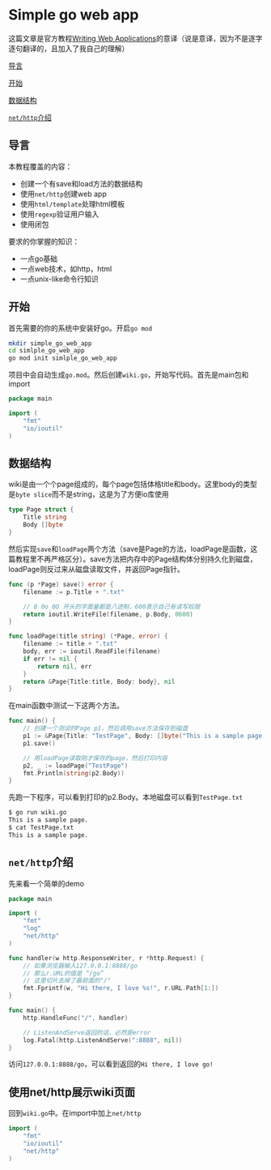 # Simple go web app

这篇文章是官方教程[Writing Web Applications](https://golang.org/doc/articles/wiki/)的意译（说是意译，因为不是逐字逐句翻译的，且加入了我自己的理解）

[导言](#导言)

[开始](#开始)

[数据结构](#数据结构)

[`net/http`介绍](#nethttp介绍)

## 导言

本教程覆盖的内容：

- 创建一个有save和load方法的数据结构
- 使用`net/http`创建web app
- 使用`html/template`处理html模板
- 使用`regexp`验证用户输入
- 使用闭包

要求的你掌握的知识：

- 一点go基础
- 一点web技术，如http，html
- 一点unix-like命令行知识

## 开始

首先需要的你的系统中安装好go。开启`go mod`

```bash
mkdir simple_go_web_app
cd simlple_go_web_app
go mod init simlple_go_web_app
```

项目中会自动生成`go.mod`。然后创建`wiki.go`，开始写代码。首先是main包和import

```go
package main

import (
    "fmt"
    "io/ioutil"
)
```

## 数据结构

wiki是由一个个page组成的，每个page包括体格title和body。这里body的类型是`byte slice`而不是string，这是为了方便io库使用

```go
type Page struct {
	Title string
	Body []byte
}
```

然后实现`save`和`loadPage`两个方法（save是Page的方法，loadPage是函数，这篇教程里不再严格区分）。save方法把内存中的Page结构体分别持久化到磁盘，loadPage则反过来从磁盘读取文件，并返回Page指针。

```go
func (p *Page) save() error {
	filename := p.Title + ".txt"

	// 0 0o 0O 开头的字面量都是八进制，600表示自己有读写权限
	return ioutil.WriteFile(filename, p.Body, 0600)
}

func loadPage(title string) (*Page, error) {
	filename := title + ".txt"
	body, err := ioutil.ReadFile(filename)
	if err != nil {
		return nil, err
	}
	return &Page{Title:title, Body: body}, nil
}
```

在main函数中测试一下这两个方法。

```go
func main() {
	// 创建一个测试的Page p1，然后调用save方法保存到磁盘
	p1 := &Page{Title: "TestPage", Body: []byte("This is a sample page.")}
	p1.save()

	// 用loadPage读取刚才保存的page，然后打印内容
	p2, _ := loadPage("TestPage")
	fmt.Println(string(p2.Body))
}
```

先跑一下程序，可以看到打印的p2.Body。本地磁盘可以看到`TestPage.txt`

```bash
$ go run wiki.go
This is a sample page.
$ cat TestPage.txt
This is a sample page.
```

## `net/http`介绍

先来看一个简单的demo

```go
package main

import (
	"fmt"
	"log"
	"net/http"
)

func handler(w http.ResponseWriter, r *http.Request) {
	// 如果浏览器输入127.0.0.1:8888/go
	// 那么r.URL的值是 “/go”
	// 这里切片去掉了最前面的"/"
	fmt.Fprintf(w, "Hi there, I love %s!", r.URL.Path[1:])
}

func main() {
	http.HandleFunc("/", handler)

	// ListenAndServe返回的话，必然是error
	log.Fatal(http.ListenAndServe(":8888", nil))
}
```

访问`127.0.0.1:8888/go`，可以看到返回的`Hi there, I love go!`

## 使用net/http展示wiki页面

回到`wiki.go`中。在import中加上`net/http`

```go
import (
	"fmt"
	"io/ioutil"
	"net/http"
)
```


